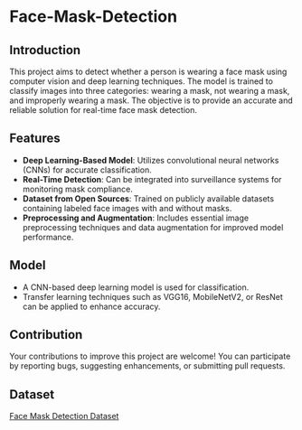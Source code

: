 # Face-Mask-Detection

## Introduction

This project aims to detect whether a person is wearing a face mask using computer vision and deep learning techniques. The model is trained to classify images into three categories: wearing a mask, not wearing a mask, and improperly wearing a mask. The objective is to provide an accurate and reliable solution for real-time face mask detection.

## Features

- **Deep Learning-Based Model**: Utilizes convolutional neural networks (CNNs) for accurate classification.
- **Real-Time Detection**: Can be integrated into surveillance systems for monitoring mask compliance.
- **Dataset from Open Sources**: Trained on publicly available datasets containing labeled face images with and without masks.
- **Preprocessing and Augmentation**: Includes essential image preprocessing techniques and data augmentation for improved model performance.

## Model

- A CNN-based deep learning model is used for classification.
- Transfer learning techniques such as VGG16, MobileNetV2, or ResNet can be applied to enhance accuracy.

## Contribution

Your contributions to improve this project are welcome! You can participate by reporting bugs, suggesting enhancements, or submitting pull requests.

## Dataset
[Face Mask Detection Dataset](https://www.kaggle.com/datasets/prithwirajmitra/covid-face-mask-detection-dataset)
